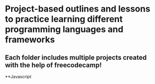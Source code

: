 # Project-based outlines and lessons to practice learning different programming languages and frameworks

## Each folder includes multiple projects created with the help of freecodecamp!

\*\*Javascript
